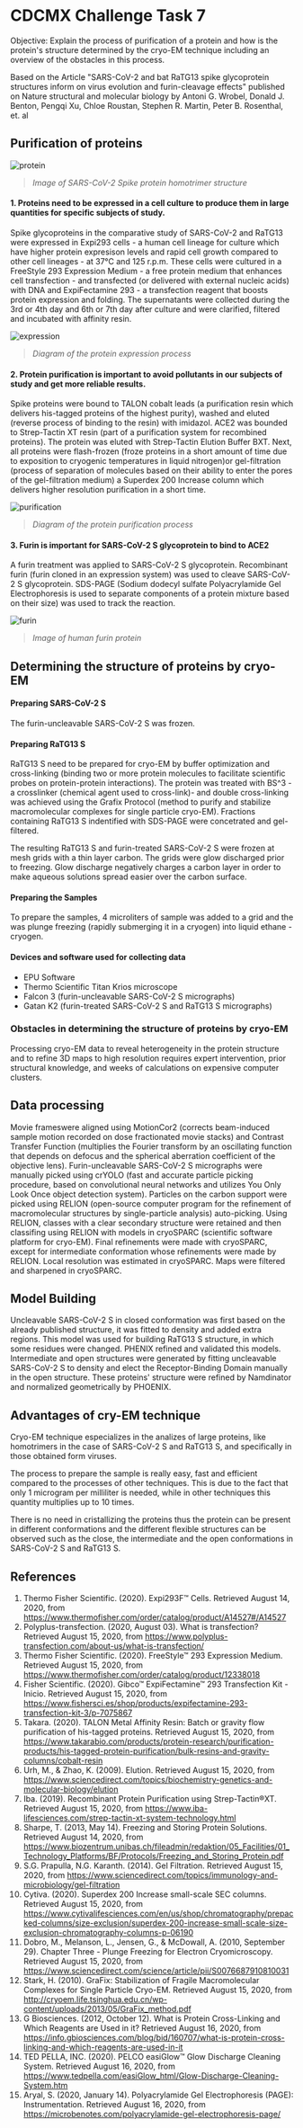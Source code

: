 # CDCMX Challenge Task 7

Objective: Explain the process of purification of a protein and how is the protein's structure determined by the cryo-EM technique including an overview of the obstacles in this process.

Based on the Article "SARS-CoV-2 and bat RaTG13 spike glycoprotein structures inform on virus evolution and furin-cleavage effects" published on Nature structural and molecular biology by Antoni G. Wrobel, Donald J. Benton, Pengqi Xu, Chloe Roustan, Stephen R. Martin, Peter B. Rosenthal, et. al

## Purification of proteins

![protein](https://upload.wikimedia.org/wikipedia/commons/e/e3/6VSB_spike_protein_SARS-CoV-2_homotrimer.png)
>*Image of SARS-CoV-2 Spike protein homotrimer structure*

#### 1. Proteins need to be expressed in a cell culture to produce them in large quantities for specific subjects of study. 

Spike glycoproteins in the comparative study of SARS-CoV-2 and RaTG13 were expressed in Expi293 cells - a human cell lineage for culture which have higher protein expresison levels and rapid cell growth compared to other cell lineages - at 37°C and 125 r.p.m. These cells were cultured in a FreeStyle 293 Expression Medium - a free protein medium that enhances cell transfection - and transfected (or delivered with external nucleic acids) with DNA and ExpiFectamine 293 - a transfection reagent that boosts protein expression and folding. The supernatants were collected during the 3rd or 4th day and 6th or 7th day after culture and were clarified, filtered and incubated with affinity resin.

![expression](https://www.leinco.com/wp-content/uploads/2019/08/ExpressionOfRecombinantProtein-01-2-1024x362.jpg)
>*Diagram of the protein expression process*

#### 2. Protein purification is important to avoid pollutants in our subjects of study and get more reliable results.

Spike proteins were bound to TALON cobalt leads (a purification resin which delivers his-tagged proteins of the highest purity), washed and eluted (reverse process of binding to the resin) with imidazol. ACE2 was bounded to Strep-Tactin XT resin (part of a purification system for recombined proteins). The protein was eluted with Strep-Tactin Elution Buffer BXT. Next, all proteins were flash-frozen (froze proteins in a short amount of time due to exposition to cryogenic temperatures in liquid nitrogen)or gel-filtration (process of separation of molecules based on their ability to enter the pores of the gel-filtration medium) a Superdex 200 Increase column which delivers higher resolution purification in a short time.

![purification](https://ruo.mbl.co.jp/bio/e/product/tag/images/purification/tagged_protein_purification_kit_procedure_summary.png)
>*Diagram of the protein purification process*

#### 3. Furin is important for SARS-CoV-2 S glycoprotein to bind to ACE2

A furin treatment was applied to SARS-CoV-2 S glycoprotein. Recombinant furin (furin cloned in an expression system) was used to cleave SARS-CoV-2 S glycoprotein. SDS-PAGE (Sodium dodecyl sulfate Polyacrylamide Gel Electrophoresis is used to separate components of a protein mixture based on their size) was used to track the reaction. 

![furin](https://www.researchgate.net/publication/309070939/figure/fig1/AS:560653511008256@1510681621348/Structure-of-the-furinRVKR-CMKNb14-complex-Human-furin-is-shown-as-surface.png)
>*Image of human furin protein*

## Determining the structure of proteins by cryo-EM

#### Preparing SARS-CoV-2 S

The furin-uncleavable SARS-CoV-2 S was frozen.

#### Preparing RaTG13 S

RaTG13 S need to be prepared for cryo-EM by buffer optimization and cross-linking (binding two or more protein molecules to facilitate scientific probes on protein-protein interactions). The protein was treated with BS^3 - a crosslinker (chemical agent used to cross-link)- and double cross-linking was achieved using the Grafix Protocol (method to purify and stabilize macromolecular complexes for single particle cryo-EM). Fractions containing RaTG13 S indentified with SDS-PAGE were concetrated and gel-filtered.

The resulting RaTG13 S and furin-treated SARS-CoV-2 S were frozen at mesh grids with a thin layer carbon. The grids were glow discharged prior to freezing. Glow discharge negatively charges a carbon layer in order to make aqueous solutions spread easier over the carbon surface. 

#### Preparing the Samples

To prepare the samples, 4 microliters of sample was added to a grid and the was plunge freezing (rapidly submerging it in a cryogen) into liquid ethane - cryogen.

#### Devices and software used for collecting data

- EPU Software
- Thermo Scientific Titan Krios microscope
- Falcon 3 (furin-uncleavable SARS-CoV-2 S micrographs)
- Gatan K2 (furin-treated SARS-CoV-2 S and RaTG13 S micrographs)

### Obstacles in determining the structure of proteins by cryo-EM

Processing cryo-EM data to reveal heterogeneity in the protein structure and to refine 3D maps to high resolution requires expert intervention, prior structural knowledge, and weeks of calculations on expensive computer clusters.

## Data processing

Movie frameswere aligned using MotionCor2 (corrects beam-induced sample motion recorded on dose fractionated movie stacks) and Contrast Transfer Function (multiplies the Fourier transform by an oscillating function that depends on defocus and the spherical aberration coefficient of the objective lens). Furin-uncleavable SARS-CoV-2 S micrographs were manually picked using crYOLO (fast and accurate particle picking procedure, based on convolutional neural networks and utilizes You Only Look Once object detection system). Particles on the carbon support were picked using RELION (open-source computer program for the refinement of macromolecular structures by single-particle analysis) auto-picking. Using RELION, classes with a clear secondary structure were retained and then classifing using RELION with models in cryoSPARC (scientific software platform for cryo-EM). Final refinements were made with cryoSPARC, except for intermediate conformation whose refinements were made by RELION. Local resolution was estimated in cryoSPARC. Maps were filtered and sharpened in cryoSPARC.

## Model Building

Uncleavable SARS-CoV-2 S in closed conformation was first based on the already published structure, it was fitted to density and added extra regions. This model was used for building RaTG13 S structure, in which some residues were changed. PHENIX refined and validated this models.
Intermediate and open structures were generated by fitting uncleavable SARS-CoV-2 S to density and elect the Receptor-Binding Domain manually in the open structure. These proteins' structure were refined by Namdinator and normalized geometrically by PHOENIX.

## Advantages of cry-EM technique

Cryo-EM technique especializes in the analizes of large proteins, like homotrimers in the case of SARS-CoV-2 S and RaTG13 S, and specifically in those obtained form viruses. 

The process to prepare the sample is really easy, fast and efficient compared to the processes of other techniques. This is due to the fact that only 1 microgram per milliliter is needed, while in other techniques this quantity multiplies up to 10 times.

There is no need in cristallizing the proteins thus the protein can be present in different conformations and the different flexible structures can be observed such as the close, the intermediate and the open conformations in SARS-CoV-2 S and RaTG13 S.

## References

1. Thermo Fisher Scientific. (2020). Expi293F™ Cells. Retrieved August 14, 2020, from https://www.thermofisher.com/order/catalog/product/A14527#/A14527
2. Polyplus-transfection. (2020, August 03). What is transfection? Retrieved August 15, 2020, from https://www.polyplus-transfection.com/about-us/what-is-transfection/
3. Thermo Fisher Scientific. (2020). FreeStyle™ 293 Expression Medium. Retrieved August 15, 2020, from https://www.thermofisher.com/order/catalog/product/12338018
4. Fisher Scientific. (2020). Gibco™&nbsp;ExpiFectamine™ 293 Transfection Kit - Inicio. Retrieved August 15, 2020, from https://www.fishersci.es/shop/products/expifectamine-293-transfection-kit-3/p-7075867
5. Takara. (2020). TALON Metal Affinity Resin: Batch or gravity flow purification of his-tagged proteins. Retrieved August 15, 2020, from https://www.takarabio.com/products/protein-research/purification-products/his-tagged-protein-purification/bulk-resins-and-gravity-columns/cobalt-resin
6. Urh, M., &amp; Zhao, K. (2009). Elution. Retrieved August 15, 2020, from https://www.sciencedirect.com/topics/biochemistry-genetics-and-molecular-biology/elution
7. Iba. (2019). Recombinant Protein Purification using Strep-Tactin®XT. Retrieved August 15, 2020, from https://www.iba-lifesciences.com/strep-tactin-xt-system-technology.html
8. Sharpe, T. (2013, May 14). Freezing and Storing Protein Solutions. Retrieved August 14, 2020, from https://www.biozentrum.unibas.ch/fileadmin/redaktion/05_Facilities/01_Technology_Platforms/BF/Protocols/Freezing_and_Storing_Protein.pdf
9. S.G. Prapulla, N.G. Karanth. (2014). Gel Filtration. Retrieved August 15, 2020, from https://www.sciencedirect.com/topics/immunology-and-microbiology/gel-filtration
10. Cytiva. (2020). Superdex 200 Increase small-scale SEC columns. Retrieved August 15, 2020, from https://www.cytivalifesciences.com/en/us/shop/chromatography/prepacked-columns/size-exclusion/superdex-200-increase-small-scale-size-exclusion-chromatography-columns-p-06190
11. Dobro, M., Melanson, L., Jensen, G., &amp; McDowall, A. (2010, September 29). Chapter Three - Plunge Freezing for Electron Cryomicroscopy. Retrieved August 15, 2020, from https://www.sciencedirect.com/science/article/pii/S0076687910810031
12. Stark, H. (2010). GraFix: Stabilization of Fragile Macromolecular Complexes for Single Particle Cryo-EM. Retrieved August 15, 2020, from http://cryoem.life.tsinghua.edu.cn/wp-content/uploads/2013/05/GraFix_method.pdf
13. G Biosciences. (2012, October 12). What is Protein Cross-Linking and Which Reagents are Used in it? Retrieved August 16, 2020, from https://info.gbiosciences.com/blog/bid/160707/what-is-protein-cross-linking-and-which-reagents-are-used-in-it
13. TED PELLA, INC. (2020). PELCO easiGlow™ Glow Discharge Cleaning System. Retrieved August 16, 2020, from https://www.tedpella.com/easiGlow_html/Glow-Discharge-Cleaning-System.htm
14. Aryal, S. (2020, January 14). Polyacrylamide Gel Electrophoresis (PAGE): Instrumentation. Retrieved August 16, 2020, from https://microbenotes.com/polyacrylamide-gel-electrophoresis-page/
